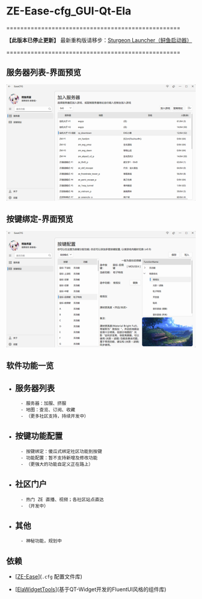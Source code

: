# ZE-Ease-cfg_GUI-Qt-Ela

==================================================

**【此版本已停止更新】**
最新重构版请移步：[Sturgeon Launcher（鲟鱼启动器）](https://github.com/ER-MA/SturgeonLauncher)

==================================================

## 服务器列表-界面预览

![服务器列表界面](doc/GUI-ServerPage.png)

## 按键绑定-界面预览

![按键绑定界面](doc/GUI-KeybindPage.png)

## 软件功能一览

- 服务器列表 
    -
        - 服务器：加服、挤服
        - 地图：查览、订阅、收藏
        - （更多社区支持，持续开发中）
- 按键功能配置
    - 
        - 按键绑定：傻瓜式绑定社区功能到按键
        - 功能配置：暂不支持新增及修改功能
        - （更强大的功能自定义正在路上）
- 社区门户
    - 
        - 热门 ZE 直播、视频；各社区站点直达
        - （开发中）
- 其他
    - 
        - 神秘功能，规划中

## 依赖

- [[ZE-Ease](https://github.com/ER-MA/ZE-Ease)](`.cfg` 配置文件库)

- [[ElaWidgetTools](https://github.com/Liniyous/ElaWidgetTools)](基于QT-Widget开发的FluentUI风格的组件库)
